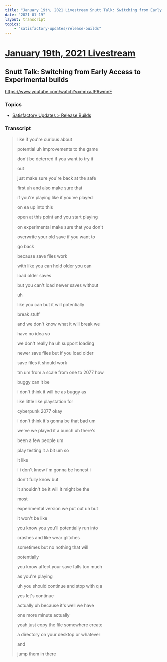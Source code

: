 ```yaml
---
title: "January 19th, 2021 Livestream Snutt Talk: Switching from Early Access to Experimental builds"
date: "2021-01-19"
layout: transcript
topics:
    - "satisfactory-updates/release-builds"
---
```

# [January 19th, 2021 Livestream](../2021-01-19.md)
## Snutt Talk: Switching from Early Access to Experimental builds
https://www.youtube.com/watch?v=mnxaJP6wmnE

### Topics
* [Satisfactory Updates > Release Builds](../topics/satisfactory-updates/release-builds.md)

### Transcript

> like if you're curious about
>
> potential uh improvements to the game
>
> don't be deterred if you want to try it
>
> out
>
> just make sure you're back at the safe
>
> first uh and also make sure that
>
> if you're playing like if you've played
>
> on ea up into this
>
> open at this point and you start playing
>
> on experimental make sure that you don't
>
> overwrite your old save if you want to
>
> go back
>
> because save files work
>
> with like you can hold older you can
>
> load older saves
>
> but you can't load newer saves without
>
> uh
>
> like you can but it will potentially
>
> break stuff
>
> and we don't know what it will break we
>
> have no idea so
>
> we don't really ha uh support loading
>
> newer save files but if you load older
>
> save files it should work
>
> tm um from a scale from one to 2077 how
>
> buggy can it be
>
> i don't think it will be as buggy as
>
> like little like playstation for
>
> cyberpunk 2077 okay
>
> i don't think it's gonna be that bad um
>
> we've we played it a bunch uh there's
>
> been a few people um
>
> play testing it a bit um so
>
> it like
>
> i i don't know i'm gonna be honest i
>
> don't fully know but
>
> it shouldn't be it will it might be the
>
> most
>
> experimental version we put out uh but
>
> it won't be like
>
> you know you you'll potentially run into
>
> crashes and like wear glitches
>
> sometimes but no nothing that will
>
> potentially
>
> you know affect your save falls too much
>
> as you're playing
>
> uh you should continue and stop with q a
>
> yes let's continue
>
> actually uh because it's well we have
>
> one more minute actually
>
> yeah just copy the file somewhere create
>
> a directory on your desktop or whatever
>
> and
>
> jump them in there
